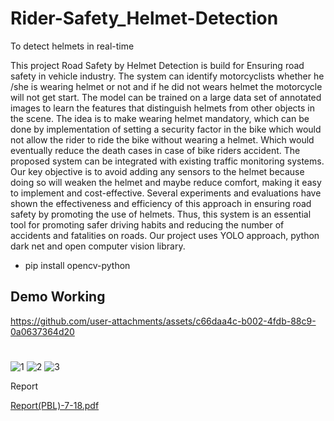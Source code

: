# Rider-Safety_Helmet-Detection
To detect helmets in real-time

This project Road Safety by Helmet Detection is build for Ensuring road safety in vehicle industry. The system 
can identify motorcyclists whether he /she is wearing helmet or not and if he did not wears helmet the motorcycle 
will not get start. The model can be trained on a large data set of annotated images to learn the features that 
distinguish helmets from other objects in the scene. The idea is to make wearing helmet mandatory, which can be 
done by implementation of setting a security factor in the bike which would not allow the rider to ride the bike 
without wearing a helmet. Which would eventually reduce the death cases in case of bike riders accident. The 
proposed system can be integrated with existing traffic monitoring systems. Our key objective is to avoid adding 
any sensors to the helmet because doing so will weaken the helmet and maybe reduce comfort, making it easy to 
implement and cost-effective. Several experiments and evaluations have shown the effectiveness and efficiency 
of this approach in ensuring road safety by promoting the use of helmets. Thus, this system is an essential tool for 
promoting safer driving habits and reducing the number of accidents and fatalities on roads. Our project uses 
YOLO approach, python dark net and open computer vision library.

* pip install opencv-python
## Demo Working

https://github.com/user-attachments/assets/c66daa4c-b002-4fdb-88c9-0a0637364d20





#
![1](https://github.com/user-attachments/assets/a3553c2d-1a53-4daa-8a98-e38a908906e2)
![2](https://github.com/user-attachments/assets/94003518-faef-471c-a1ea-e7f553533e2a)
![3](https://github.com/user-attachments/assets/dc61dbf8-59d4-41a0-9c84-094fd3405796)


Report 


[Report(PBL)-7-18.pdf](https://github.com/user-attachments/files/17382319/Report.PBL.-7-18.pdf)
